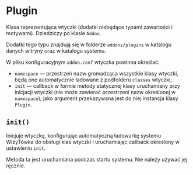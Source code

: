 Plugin
===

Klasa reprezentująca wtyczki (dodatki niebędące typami zawartości i motywami). Dziedziczy po klasie `Addon`.

Dodatki tego typu znajdują się w folderze `addons/plugins` w katalogu danych witryny oraz w katalogu systemu.

W pliku konfiguracyjnym `addon.conf` wtyczka powinna określać:

- `namespace` — przestrzeń nazw gromadząca wszystkie klasy wtyczki, będą one automatycznie ładowane z podfolderu `classes` wtyczki;
- `init` — callback w formie metody statycznej klasy uruchamiany przy inicjacji wtyczki (nie może zawierać przestrzeni nazw określonej w `namespace`); jako argument przekazywana jest do niej instancja klasy `Plugin`.

## `init()`

Inicjuje wtyczkę, konfigurując automatyczną ładowarkę systemu WizyTówka do obsługi klas wtyczki i uruchamiając callback określony w ustawieniu `init`.

Metoda ta jest uruchamiana podczas startu systemu. Nie należy używać jej ręcznie.